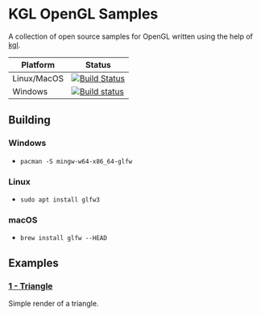 # KGL OpenGL Samples

A collection of open source samples for OpenGL written using the help of [kgl](https://github.com/Dominaezzz/kgl).

|Platform|Status|
|-----|-----|
|Linux/MacOS|[![Build Status](https://travis-ci.com/Dominaezzz/kgl-opengl-samples.svg?branch=master)](https://travis-ci.com/Dominaezzz/kgl-opengl-samples)|
|Windows|[![Build status](https://ci.appveyor.com/api/projects/status/github/Dominaezzz/kgl-opengl-samples?branch=master&svg=true)](https://ci.appveyor.com/project/Dominaezzz/kgl-opengl-samples)|

## Building
### Windows
- `pacman -S mingw-w64-x86_64-glfw`
### Linux
- `sudo apt install glfw3`
### macOS
- `brew install glfw --HEAD`

## Examples

### [1 - Triangle](src/nativeMain/kotlin/triangle/Main.kt)
Simple render of a triangle.
